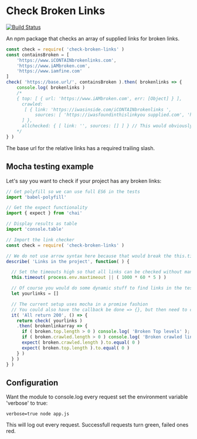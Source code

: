 # Check Broken Links

[![Build Status](https://travis-ci.org/actuallymentor/check-broken-links.svg?branch=master)](https://travis-ci.org/actuallymentor/check-broken-links)

An npm package that checks an array of supplied links for broken links.

```js
const check = require( 'check-broken-links' )
const containsBroken = [
    'https://www.iCONTAINbrokenlinks.com',
    'https://www.iAMbroken.com',
    'https://www.iamfine.com'
]
check( 'https://base.url/', containsBroken ).then( brokenlinks => {
    console.log( brokenlinks )
    /*
    { top: [ { url: 'https://www.iAMbroken.com', err: [Object] } ],
      crawled:
       [ { link: 'https://iwasinside.com/iCONTAINbrokenlinks ',
           sources: [ 'https://iwasfoundinthislinkyou supplied.com', 'https://butalsointhisone.com' ] }
      ] },
      allchecked: { [ link: '', sources: [] ] } // This would obviously be populated
    */
} )
```

The base url for the relative links has a required trailing slash.

## Mocha testing example

Let's say you want to check if your project has any broken links:

```js
// Get polyfill so we can use full ES6 in the tests
import 'babel-polyfill'

// Get the expect functionality
import { expect } from 'chai'

// Display results as table
import 'console.table'

// Import the link checker
const check = require( 'check-broken-links' )

// We do not use arrow syntax here because that would break the this.timeout
describe( 'Links in the project', function( ) {

  // Set the timeouts high so that all links can be checked without many or slow requests crashing the test
  this.timeout( process.env.maxtimeout || ( 1000 * 60 * 5 ) )

  // Of course you would do some dynamic stuff to find links in the test below
  let yourlinks = []

  // The current setup uses mocha in a promise fashion
  // You could also have the callback be done => {}, but then need to call done() after the expect()
  it( 'All return 200', () => {
    return check( yourlinks )
    .then( brokenlinkarray => {
      if ( broken.top.length > 0 ) console.log( 'Broken Top levels' ); console.table( broken.top )
      if ( broken.crawled.length > 0 ) console.log( 'Broken crawled links' ); console.table( broken.crawled )
      expect( broken.crawled.length ).to.equal( 0 )
      expect( broken.top.length ).to.equal( 0 )
    } )
  } )
} )
```

## Configuration

Want the module to console.log every request set the environment variable 'verbose' to true:

```shell
verbose=true node app.js 
```

This will log out every request. Successfull requests turn green, failed ones red.

